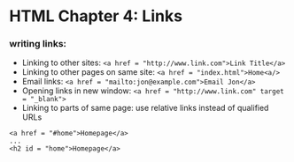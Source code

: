 # HTML Chapter 4: Links
### writing links: 
- Linking to other sites: `<a href = "http://www.link.com">Link Title</a>`
- Linking to other pages on same site: `<a href = "index.html">Home<a/>`
- Email links: `<a href = "mailto:jon@example.com">Email Jon</a>`
- Opening links in new window: `<a href = "http://www.link.com" target = "_blank">`
- Linking to parts of same page: use relative links instead of qualified URLs
```
<a href = "#home">Homepage</a>
...
<h2 id = "home">Homepage</a>
```

